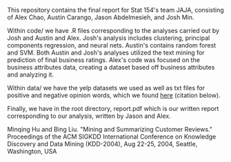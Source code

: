 This repository contains the final report for Stat 154's team JAJA, consisting of Alex Chao, Austin Carango, Jason Abdelmesieh, 
and Josh Min. 

Within code/ we have .R files corresponding to the analyses carried out by Josh and Austin and Alex. Josh's analysis
includes clustering, principal components regression, and neural nets. Austin's contains random forest and SVM. Both Austin and Josh's
analyses utilized the text mining for prediction of final business ratings. Alex's code was focused on the business attributes data, creating a dataset based off business attributes and analyzing it. 

Within data/ we have the yelp datasets we used as well as txt files for positive and negative opinion words, which we found [here](https://www.cs.uic.edu/~liub/FBS/sentiment-analysis.html)
(citation below). 

Finally, we have in the root directory, report.pdf which is our written report corresponding to our analysis, written by Jason and Alex. 

Minqing Hu and Bing Liu. "Mining and Summarizing Customer Reviews." 
       Proceedings of the ACM SIGKDD International Conference on Knowledge 
       Discovery and Data Mining (KDD-2004), Aug 22-25, 2004, Seattle, 
       Washington, USA 
